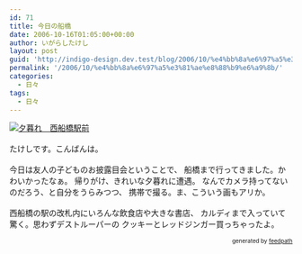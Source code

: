 ```yaml
---
id: 71
title: 今日の船橋
date: 2006-10-16T01:05:00+00:00
author: いがらしたけし
layout: post
guid: 'http://indigo-design.dev.test/blog/2006/10/%e4%bb%8a%e6%97%a5%e3%81%ae%e8%88%b9%e6%a9%8b/'
permalink: '/2006/10/%e4%bb%8a%e6%97%a5%e3%81%ae%e8%88%b9%e6%a9%8b/'
categories:
  - 日々
tags:
  - 日々
---
```

<a href="http://blog-imgs-29.fc2.com/a/r/m/armadillo75/061015nishifuna.jpg" target="_blank"><img src="http://blog-imgs-29.fc2.com/a/r/m/armadillo75/061015nishifunas.jpg" alt="夕暮れ　西船橋駅前" border="0"></a><br /><br />
たけしです。こんばんは。
<br /><br />今日は友人の子どものお披露目会ということで、
船橋まで行ってきました。かわいかったなぁ。
帰りがけ、きれいな夕暮れに遭遇。
なんでカメラ持ってないのだろう、と自分をうらみつつ、
携帯で撮る。ま、こういう画もアリか。<br /><br />西船橋の駅の改札内にいろんな飲食店や大きな書店、
カルディまで入っていて驚く。思わずデストルーパーの
クッキーとレッドジンガー買っちゃったよ。
<div style="text-align: right;font-size: 10px">
&nbsp;&nbsp;<span>generated by <a href="http://feedpath.jp">feedpath</a></span>
</div>